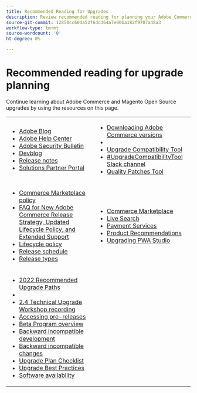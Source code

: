 ```yaml
---
title: Recommended Reading for Upgrades
description: Review recommended reading for planning your Adobe Commerce or Magento Open Source upgrade.
source-git-commit: 12850cc60da52f6dd364a7e00ba182f9707a48a3
workflow-type: tm+mt
source-wordcount: '0'
ht-degree: 0%

---
```



# Recommended reading for upgrade planning

Continue learning about Adobe Commerce and Magento Open Source upgrades by using the resources on this page.

<table>
  <tbody>
    <tr>
      <td><strong></strong>
        <ul>
            <li><a href="https://blog.adobe.com/">Adobe Blog</a></li>
            <li><a href="https://support.magento.com/hc/en-us">Adobe Help Center</a></li>
            <li><a href="https://helpx.adobe.com/security/products/magento/apsb22-12.html">Adobe Security Bulletin</a></li>
            <li><a href="https://community.magento.com/t5/Magento-DevBlog/bg-p/devblog">Devblog</a></li>
            <li><a href="https://devdocs.magento.com/guides/v2.4/release-notes/bk-release-notes.html">Release notes</a></li>
            <li><a href="https://solutionpartners.adobe.com/solution-partners.html">Solutions Partner Portal</a></li>
          </ul>
        </td>
      <td><strong></strong>
        <ul>
            <li><a href="https://magento.com/tech-resources/downloads">Downloading Adobe Commerce versions</li>
            <li><a href="https://experienceleague.adobe.com/docs/commerce-learn/tutorials/uct-phpstorm.html?lang=en"></a></li>
            <li><a href="https://experienceleague.adobe.com/docs/commerce-operations/upgrade-guide/upgrade-compatibility-tool/overview.html?lang=en">Upgrade Compatibility Tool</a></li>
            <li><a href="https://magentocommeng.slack.com/archives/C019Y143U9F">#UpgradeCompatibilityTool Slack channel</a></li>
            <li><a href="https://devdocs.magento.com/quality-patches/usage.html">Quality Patches Tool</a></li>
          </ul>
      </td>
    </tr>
    <tr>
      <td><strong></strong>
        <ul>
            <li><a href="https://marketplacesupport.magento.com/hc/en-us/articles/4413722432653">Commerce Marketplace policy</a></li>
            <li><a href="https://support.magento.com/hc/en-us/articles/4409421516301-FAQ-for-New-Adobe-Commerce-Release-Strategy-and-Updated-Lifecycle-Policy">FAQ for New Adobe Commerce Release Strategy, Updated Lifecycle Policy, and Extended Support</a></li>
            <li><a href="https://www.adobe.com/content/dam/cc/en/legal/terms/enterprise/pdfs/Adobe-Commerce-Software-Lifecycle-Policy.pdf">Lifecycle policy</a></li>
            <li><a href="https://devdocs.magento.com/release/">Release schedule</a></li>
            <li><a href="https://devdocs.magento.com/release/policy/">Release types</a></li>
          </ul>
        </td>
      <td><strong></strong>
        <ul>
            <li><a href="https://marketplace.magento.com/">Commerce Marketplace</a></li>
            <li><a href="https://marketplace.magento.com/magento-live-search.html">Live Search</a></li>
            <li><a href="https://marketplace.magento.com/magento-payment-services.html">Payment Services</a></li>
            <li><a href="https://marketplace.magento.com/magento-product-recommendations.html">Product Recommendations</a></li>
            <li><a href="https://developer.adobe.com/commerce/pwa-studio/guides/upgrading-versions">Upgrading PWA Studio</a></li>
          </ul>
      </td>
    </tr>
    <tr>
      <td><strong></strong>
        <ul>
             <li><a href="https://experienceleague.adobe.com/docs/commerce-operations/upgrade-guide/resources/recommended-upgrade-paths-2022.html?lang=en">2022 Recommended Upgrade Paths</a></li>
            <li><a href="../../assets/upgrade-guide/adobe-commerce-2-4-upgrade-guide.pdf"></a></li>
            <li><a href="https://experienceleague.adobe.com/docs/commerce-learn/tutorials/upgrade-workshop.html?lang=en">2.4 Technical Upgrade Workshop recording</a></li>
            <li><a href="https://support.magento.com/hc/en-us/articles/360034120932">Accessing pre-releases</a></li>
            <li><a href="https://devdocs.magento.com/release/beta-program.html">Beta Program overview</a></li>
            <li><a href="https://devdocs.magento.com/contributor-guide/backward-compatible-development/index.html">Backward incompatible development</a></li>
            <li><a href="https://devdocs.magento.com/guides/v2.4/release-notes/backward-incompatible-changes/index.html">Backward incompatible changes</a></li>
            <li><a href="https://support.magento.com/hc/en-us/articles/360057968951-Upgrade-plan-checklist-for-Adobe-Commerce">Upgrade Plan Checklist</a></li>
            <li><a href="https://experienceleague.adobe.com/docs/commerce-operations/upgrade-guide/prepare/best-practices.html?lang=en">Upgrade Best Practices</a></li>
            <li><a href="https://devdocs.magento.com/release/availability.html">Software availability</a></li>
          </ul>
      </td>
      <td></td>
    </tr>
  </tbody>
</table>